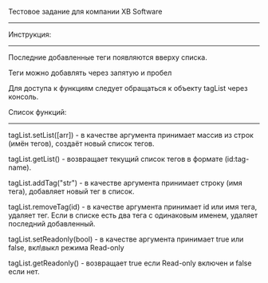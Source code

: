 Тестовое задание для компании XB Software
**********

Инструкция:
**********
Последние добавленные теги появляются вверху списка.

Теги можно добавлять через запятую и пробел

Для доступа к функциям следует обращаться к объекту tagList через консоль.

Список функций:
***********

tagList.setList([arr]) - в качестве аргумента принимает массив из строк (имён тегов), создаёт новый список тегов.

tagList.getList() - возвращает текущий список тегов в формате (id:tag-name).

tagList.addTag("str") - в качестве аргумента принимает строку (имя тега), добавляет новый тег в список.

tagList.removeTag(id) - в качестве аргумента принимает id или имя тега, удаляет тег. Если в списке есть два тега с одинаковым именем, удаляет последний добавленный.

tagList.setReadonly(bool) - в качестве аргумента принимает true или false, вкл\выкл режима Read-only

tagList.getReadonly() - возвращает true если Read-only включен и false если нет.
